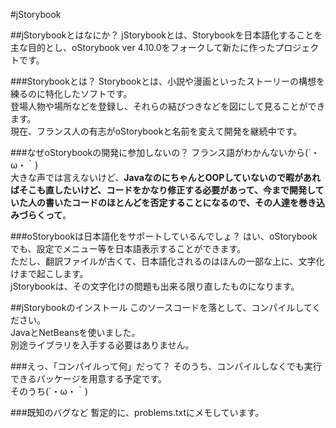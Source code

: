 #jStorybook

##jStorybookとはなにか？
jStorybookとは、Storybookを日本語化することを主な目的とし、oStorybook ver 4.10.0をフォークして新たに作ったプロジェクトです。

###Storybookとは？
Storybookとは、小説や漫画といったストーリーの構想を練るのに特化したソフトです。<br>
登場人物や場所などを登録し、それらの結びつきなどを図にして見ることができます。<br>
現在、フランス人の有志がoStorybookと名前を変えて開発を継続中です。

###なぜoStorybookの開発に参加しないの？
フランス語がわかんないから(´・ω・｀)<br>
大きな声では言えないけど、<strong>JavaなのにちゃんとOOPしていないので暇があればそこも直したいけど、コードをかなり修正する必要があって、今まで開発していた人の書いたコードのほとんどを否定することになるので、その人達を巻き込みづらくって</strong>。

###oStorybookは日本語化をサポートしているんでしょ？
はい、oStorybookでも、設定でメニュー等を日本語表示することができます。<br>
ただし、翻訳ファイルが古くて、日本語化されるのはほんの一部な上に、文字化けまで起こします。<br>
jStorybookは、その文字化けの問題も出来る限り直したものになります。

##jStorybookのインストール
このソースコードを落として、コンパイルしてください。<br>
JavaとNetBeansを使いました。<br>
別途ライブラリを入手する必要はありません。

###えっ、「コンパイルって何」だって？
そのうち、コンパイルしなくでも実行できるパッケージを用意する予定です。<br>
そのうち(´・ω・｀)

###既知のバグなど
暫定的に、problems.txtにメモしています。
